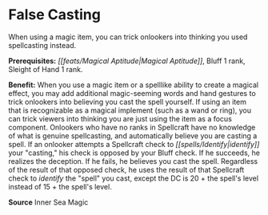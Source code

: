 ﻿---
cssclass: [feats]

---
# False Casting

When using a magic item, you can trick onlookers into thinking you used spellcasting instead.

**Prerequisites:** _[[feats/Magical Aptitude|Magical Aptitude]]_, Bluff 1 rank, Sleight of Hand 1 rank.

**Benefit:** When you use a magic item or a spelllike ability to create a magical effect, you may add additional magic-seeming words and hand gestures to trick onlookers into believing you cast the spell yourself. If using an item that is recognizable as a magical implement (such as a wand or ring), you can trick viewers into thinking you are just using the item as a focus component. Onlookers who have no ranks in Spellcraft have no knowledge of what is genuine spellcasting, and automatically believe you are casting a spell. If an onlooker attempts a Spellcraft check to _[[spells/Identify|identify]]_ your "casting," his check is opposed by your Bluff check. If he succeeds, he realizes the deception. If he fails, he believes you cast the spell. Regardless of the result of that opposed check, he uses the result of that Spellcraft check to _identify_ the "spell" you cast, except the DC is 20 + the spell's level instead of 15 + the spell's level.

**Source** Inner Sea Magic